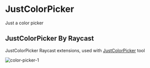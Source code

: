 # JustColorPicker

Just a color picker

## JustColorPicker By Raycast

JustColorPicker Raycast extensions, used with [JustColorPicker](https://justcolorpicker.com/) tool

![color-picker-1]('./metadata/justcolorpicker-raycast-1.png')
